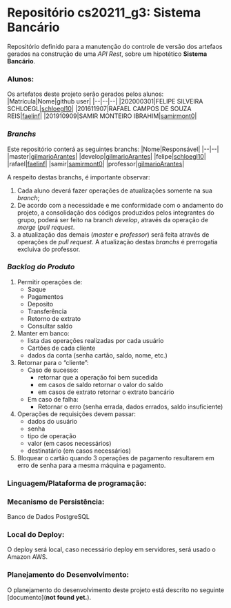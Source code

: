# Repositório cs20211_g3: Sistema Bancário

Repositório definido para a manutenção do controle de versão dos artefaos gerados na construção de uma _API Rest_, sobre um hipotético **Sistema Bancário**.

### Alunos:
Os artefatos deste projeto serão gerados pelos alunos:
|Matrícula|Nome|github user|
|--|--|--|
|202000301|FELIPE SILVEIRA SCHLOEGL|[schloegl10](https://github.com/schloegl10)|
|201611907|RAFAEL CAMPOS DE SOUZA REIS|[faelinf](https://github.com/faelinf)|
|201910909|SAMIR MONTEIRO IBRAHIM|[samirmont0](https://github.com/samirmont0)|

### _Branchs_
Este repositório conterá as seguintes branchs:
|Nome|Responsável|
|--|--|
|master|[gilmarioArantes](https://github.com/gilmarioArantes)|
|develop|[gilmarioArantes](https://github.com/gilmarioArantes)|
|felipe|[schloegl10](https://github.com/schloegl10)|
|rafael|[faelinf](https://github.com/faelinf)|
|samir|[samirmont0](https://github.com/samirmont0)|
|professor|[gilmarioArantes](https://github.com/gilmarioArantes)|

A respeito destas branchs, é importante observar:
1. Cada aluno deverá fazer operações de atualizações somente na sua _branch_;
2. De acordo com a necessidade e me conformidade com o andamento do projeto, a consolidação dos códigos produzidos pelos integrantes do grupo, poderá ser feito na branch _develop_, através da operação de _merge_ (_pull request_.
3. a atualização das demais (_master_ e _professor_) será feita através de operações de _pull request_. A atualização destas _branchs_ é prerrogatia excluiva do professor.

### _Backlog do Produto_

1. Permitir operações de:
   - Saque
   - Pagamentos
   - Deposito
   - Transferência
   - Retorno de extrato
   - Consultar saldo
2. Manter em banco:
   - lista das operações realizadas por cada usuário
   - Cartões de cada cliente
   - dados da conta (senha cartão, saldo, nome, etc.)
3. Retornar para o “cliente”:
   - Caso de sucesso:
     - retornar que a operação foi bem sucedida
     - em casos de saldo retornar o valor do saldo
     - em casos de extrato retornar o extrato bancário
   - Em caso de falha:
     - Retornar o erro (senha errada, dados errados, saldo insuficiente)
4. Operações de requisições devem passar:
   - dados do usuário
   - senha
   - tipo de operação
   - valor (em casos necessários)
   - destinatário (em casos necessários)
5. Bloquear o cartão quando 3 operações de pagamento resultarem em erro de senha para a mesma máquina e pagamento.

### Linguagem/Plataforma de programação:

### Mecanismo de Persistência:

Banco de Dados PostgreSQL

### Local do Deploy:
O deploy será local, caso necessário deploy em servidores, será usado o Amazon AWS.

### Planejamento do Desenvolvimento:

O planejamento do desenvolvimento deste projeto está descrito no seguinte [documento](**not found yet.**).
